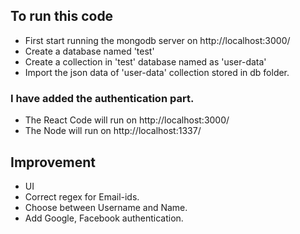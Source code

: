 ## To run this code
-  First start running the mongodb server on http://localhost:3000/
-  Create a database named 'test'
- Create a collection in 'test' database named as 'user-data'
- Import the json data of 'user-data' collection stored in db folder.


### I have added the authentication part. 
- The React Code will run on http://localhost:3000/
- The Node will run on http://localhost:1337/
## Improvement
- UI
- Correct regex for Email-ids.
- Choose between Username and Name.
- Add Google, Facebook authentication.


